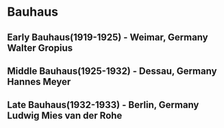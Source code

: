 # Bauhaus
## Early Bauhaus(1919-1925) - Weimar, Germany Walter Gropius
## Middle Bauhaus(1925-1932) - Dessau, Germany Hannes Meyer
## Late Bauhaus(1932-1933) - Berlin, Germany Ludwig Mies van der Rohe
